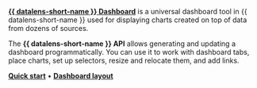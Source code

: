 [**{{ datalens-short-name }} Dashboard**](https://datalens.yandex-team.ru/phz6hrfoms3oo) is a universal dashboard tool in {{ datalens-short-name }} used for displaying charts
created on top of data from dozens of sources.

The **{{ datalens-short-name }} API** allows generating and updating a dashboard programmatically.
You can use it to work with dashboard tabs, place charts, set up selectors, resize and relocate them, and add links. 

[**Quick start**](#quickstart) • [**Dashboard layout**](../../../../datalens/api/dashboards/dash/scheme.md)
